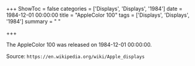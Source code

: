 +++
ShowToc = false
categories = ['Displays', 'Displays', '1984']
date = 1984-12-01 00:00:00
title = "AppleColor 100"
tags = ['Displays', 'Displays', '1984']
summary = " "

+++

The AppleColor 100 was released on 1984-12-01 00:00:00.

Source: `https://en.wikipedia.org/wiki/Apple_displays`


